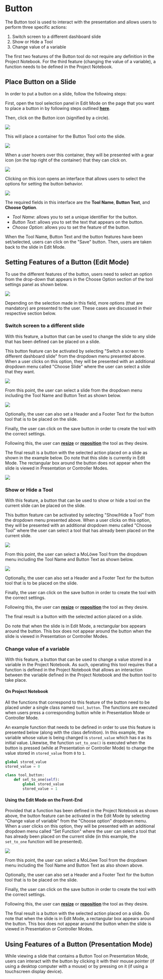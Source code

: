 # Button

The Button tool is used to interact with the presentation and allows users to perform three specific actions:

1. Switch screen to a different dashboard slide
2. Show or Hide a Tool
3. Change value of a variable

The first two features of the Button tool do not require any definition in the Project Notebook. For the third feature (changing the value of a variable), a function needs to be defined in the Project Notebook.

## **Place Button on a Slide**

In order to put a button on a slide, follow the following steps:

First, open the tool selection panel in Edit Mode on the page that you want to place a button in by following steps outlined [**here**](docs/02-the-interface/05_slides.md#4-editing-slides-edit-mode).

Then, click on the Button icon (signified by a circle).

![](/img/doc/58_create_button.jpg)

This will place a container for the Button Tool onto the slide.

![](/img/doc/38_tool_field.jpg)

When a user hovers over this container, they will be presented with a gear icon (on the top right of the container) that they can click on.

![](/img/doc/39_hover_tool_container.jpg)

Clicking on this icon opens an interface that allows users to select the options for setting the button behavior.

![](/img/doc/59_button_options.jpg)

The required fields in this interface are the **Tool Name**, **Button Text**, and **Choose Option**.

* *Tool Name*: allows you to set a unique identifier for the button.
* *Button Text*: allows you to set the text that appears on the button.
* *Choose Option*: allows you to set the feature of the button. 

When the Tool Name, Button Text and the button features have been set/selected, users can click on the "Save" button. Then, users are taken back to the slide in Edit Mode.

## **Setting Features of a Button (Edit Mode)**

To use the different features of the button, users need to select an option from the drop-down that appears in the Choose Option section of the tool settings panel as shown below.

![](/img/doc/60_button_settings.jpg)

Depending on the selection made in this field, more options (that are mandatory) are presented to the user. These cases are discussed in their respective section below.

### Switch screen to a different slide

With this feature, a button that can be used to change the slide to any slide that has been defined can be placed on a slide.

This button feature can be activated by selecting "Switch a screen to different dashboard slide" from the dropdown menu presented above. When a user clicks on this option, they will be presented with an additional dropdown menu called "Choose Slide" where the user can select a slide that they want.

![](/img/doc/61_button_feature_1.jpg)

From this point, the user can select a slide from the dropdown menu including the Tool Name and Button Text as shown below.

![](/img/doc/61_button_feature_1_1.jpg)

Optionally, the user can also set a Header and a Footer Text for the button tool that is to be placed on the slide.

Finally, the user can click on the save button in order to create the tool with the correct settings.

Following this, the user can [**resize**](00_overview.md#resize-a-tool) or [**reposition**](00_overview.md#reposition-a-tool) the tool as they desire.

The final result is a button with the selected action placed on a slide as shown in the example below. Do note that this slide is currently in Edit Mode. The rectangular box around the button does not appear when the slide is viewed in Presentation or Controller Modes.

![](/img/doc/61_button_feature_1_2.jpg)

### Show or Hide a Tool

With this feature, a button that can be used to show or hide a tool on the current slide can be placed on the slide.

This button feature can be activated by selecting "Show/Hide a Tool" from the dropdown menu presented above. When a user clicks on this option, they will be presented with an additional dropdown menu called "Choose Tool" where the user can select a tool that has already been placed on the current slide.

![](/img/doc/61_button_feature_2_2.jpg)

From this point, the user can select a MoLöwe Tool from the dropdown menu including the Tool Name and Button Text as shown below.

![](/img/doc/61_button_feature_2_3.jpg)

Optionally, the user can also set a Header and a Footer Text for the button tool that is to be placed on the slide.

Finally, the user can click on the save button in order to create the tool with the correct settings.

Following this, the user can [**resize**](00_overview.md#resize-a-tool) or [**reposition**](00_overview.md#reposition-a-tool) the tool as they desire.

The final result is a button with the selected action placed on a slide. 

Do note that when the slide is in Edit Mode, a rectangular box appears around the button. This box does not appear around the button when the slide is viewed in Presentation or Controller Modes.

### Change value of a variable

With this feature, a button that can be used to change a value stored in a variable in the Project Notebook. As such, operating this tool requires that a function is defined in the Project Notebook that allows an interaction between the variable defined in the Project Notebook and the button tool to take place.

#### On Project Notebook

All the functions that correspond to this feature of the button need to be placed under a single class named `tool_button`. The functions are executed when users press a corresponding button while in Presentation Mode or Controller Mode.

An example function that needs to be defined in order to use this feature is presented below (along with the class definition). In this example, the variable whose value is being changed is `stored_value` which has `0` as its initial value. Likewise, the function `set_to_one()` is executed when the button is pressed (while at Presentation or Controller Mode) to change the value stored in `stored_value` from `0` to `1`.

```python
global stored_value
stored_value = 0

class tool_button:
    def set_to_one(self):
        global stored_value
        stored_value = 1

```

#### Using the Edit Mode on the Front-End

Provided that a function has been defined in the Project Notebook as shown above, the button feature can be activated in the Edit Mode by selecting "Change value of variable" from the "Choose option" dropdown menu. When a user clicks on this option, they will be presented with an additional dropdown menu called "Set Function" where the user can select a tool that has already been placed on the current slide (in this example, the `set_to_one` function will be presented).

![](/img/doc/61_button_feature_3_1.jpg)

From this point, the user can select a MoLöwe Tool from the dropdown menu including the Tool Name and Button Text as also shown above.

Optionally, the user can also set a Header and a Footer Text for the button tool that is to be placed on the slide.

Finally, the user can click on the save button in order to create the tool with the correct settings.

Following this, the user can [**resize**](00_overview.md#resize-a-tool) or [**reposition**](00_overview.md#reposition-a-tool) the tool as they desire.

The final result is a button with the selected action placed on a slide. Do note that when the slide is in Edit Mode, a rectangular box appears around the button. This box does not appear around the button when the slide is viewed in Presentation or Controller Modes.

## **Using Features of a Button (Presentation Mode)**

While viewing a slide that contains a Button Tool on Presentation Mode, users can interact with the button by clicking it with their mouse pointer (if using a desktop computer with a mouse) or by pressing on it (if using a touchscreen display device).
